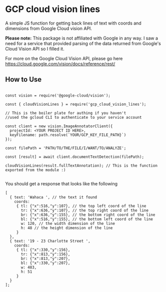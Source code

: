 # GCP cloud vision lines
A simple JS function for getting back lines of text with coords and dimensions from Google Cloud vision API.

**Please note:** This package is not affiliated with Google in any way. I saw a need for a service that provided
parsing of the data returned from Google's Cloud Vision API so I filled it.

For more on the Google Cloud Vision API, please go here https://cloud.google.com/vision/docs/reference/rest/




## How to Use
```
 
const vision = require('@google-cloud/vision');

const { cloudVisionLines } = require('gcp_cloud_vision_lines');

// This is the boiler plate for authing if you haven't
//used the gcloud CLI to authenticate to your service account

const client = new vision.ImageAnnotatorClient({
  projectId: <YOUR PROJECT ID HERE>,
  keyFilename: path.resolve(`YOUR/GCP_KEY_FILE_PATH}`)
});

const filePath = 'PATH/TO/THE/FILE/I/WANT/TO/ANALYZE';

const [result] = await client.documentTextDetection(filePath);

cloudVisionLines(result.fullTextAnnotation); // This is the function exported from the module :)


```

You should get a response that looks like the following

```
[ 
  { text: 'Wahaca ', // the text it found
    coords:
     { tl: {"x":516,"y":107}, // the top left coord of the line
       tr: {"x":636,"y":107}, // the top right coord of the line
       br: {"x":636,"y":155}, // the bottom right coord of the line
       bl: {"x":516,"y":155}, // the bottom left coord of the line
       w: 120, // the width dimension of the line
       h: 48 // the height dimension of the line
     } 
  },
  { text: '19 - 23 Charlotte Street ',
    coords:
     { tl: {"x":330,"y":156},
       tr: {"x":813,"y":156},
       br: {"x":813,"y":207},
       bl: {"x":330,"y":207},
       w: 483,
       h: 51 
     }
  }
];
```
